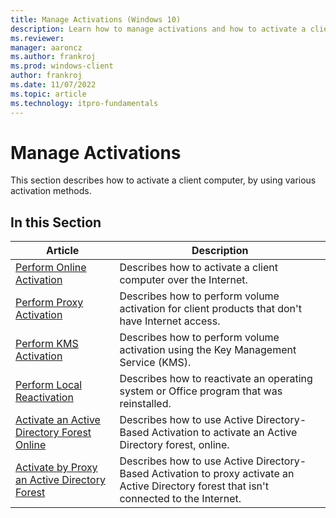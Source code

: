 ```yaml
---
title: Manage Activations (Windows 10)
description: Learn how to manage activations and how to activate a client computer by using various activation methods.
ms.reviewer: 
manager: aaroncz
ms.author: frankroj
ms.prod: windows-client
author: frankroj
ms.date: 11/07/2022
ms.topic: article
ms.technology: itpro-fundamentals
---
```


# Manage Activations

This section describes how to activate a client computer, by using various activation methods.

## In this Section

|Article |Description |
|-------|------------|
|[Perform Online Activation](online-activation-vamt.md) |Describes how to activate a client computer over the Internet. |
|[Perform Proxy Activation](proxy-activation-vamt.md) |Describes how to perform volume activation for client products that don't have Internet access. |
|[Perform KMS Activation](kms-activation-vamt.md) |Describes how to perform volume activation using the Key Management Service (KMS). |
|[Perform Local Reactivation](local-reactivation-vamt.md) |Describes how to reactivate an operating system or Office program that was reinstalled. |
|[Activate an Active Directory Forest Online](activate-forest-vamt.md) |Describes how to use Active Directory-Based Activation to activate an Active Directory forest, online. |
|[Activate by Proxy an Active Directory Forest](activate-forest-by-proxy-vamt.md) |Describes how to use Active Directory-Based Activation to proxy activate an Active Directory forest that isn't connected to the Internet. |

